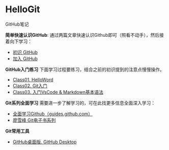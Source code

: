 # HelloGit
GitHub笔记


**简单快速认识GitHub**: 
通过两篇文章快速认识Github即可（照看不动手），然后接着向下学习：
- [初识 GitHub](https://www.jianshu.com/p/94e2794cb270)
- [加入 GitHub](https://www.jianshu.com/p/d9f9bba4da0f)

**GitHub入门练习**
下面学习过程要练习，结合之前的初识提到的注意点慢慢操作。
- [Class01. HelloWord](https://guides.github.com/activities/hello-world/)
- [Class02. Git入门](https://guides.github.com/introduction/git-handbook/)
- [Class03. 入门VsCode & Markdown基本语法](https://www.cnblogs.com/LuckyZLi/p/9776143.html)

**Git系列全面学习**
需要进一步了解学习的，可在此找更多信息全面深入学习：
 - [全面学习Github（guides.github.com）](https://guides.github.com/)
 - [廖雪峰 Git电子书系列](https://www.liaoxuefeng.com/wiki/0013739516305929606dd18361248578c67b8067c8c017b000)

**Git常用工具**
- [GitHub桌面版. GitHub Desktop](https://desktop.github.com/)
